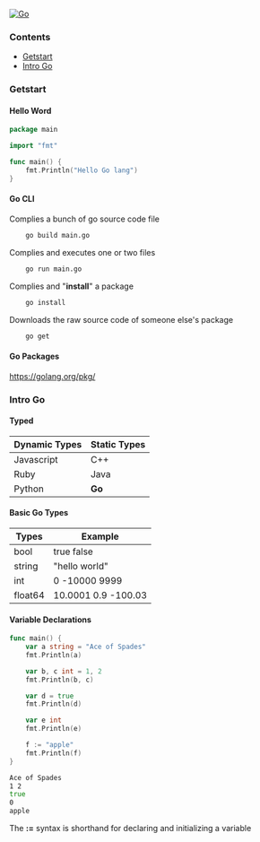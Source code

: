 [![Go](https://golang.org/lib/godoc/images/go-logo-blue.svg)](https://golang.org)

### Contents

- [Getstart](#Getstart)
- [Intro Go](#Intro_Go)

### Getstart

#### Hello Word

```go
package main

import "fmt"

func main() {
	fmt.Println("Hello Go lang")
}
```

#### Go CLI

Complies a bunch of go source code file

```zsh
    go build main.go
```

Complies and executes one or two files

```zsh
    go run main.go
```

Complies and "**install**" a package

```zsh
    go install
```

Downloads the raw source code of someone else's package

```zsh
    go get
```

#### Go Packages

https://golang.org/pkg/

### Intro Go

#### Typed

| Dynamic Types | Static Types |
| ------------- | ------------ |
| Javascript    | C++          |
| Ruby          | Java         |
| Python        | **Go**       |

#### Basic Go Types

| Types   | Example             |
| ------- | ------------------- |
| bool    | true false          |
| string  | "hello world"       |
| int     | 0 -10000 9999       |
| float64 | 10.0001 0.9 -100.03 |

#### Variable Declarations

```go
func main() {
	var a string = "Ace of Spades"
	fmt.Println(a)

	var b, c int = 1, 2
	fmt.Println(b, c)

	var d = true
	fmt.Println(d)

	var e int
	fmt.Println(e)

	f := "apple"
	fmt.Println(f)
}
```

```zsh
Ace of Spades
1 2
true
0
apple
```
The **:=** syntax is shorthand for declaring and initializing a variable
